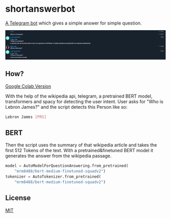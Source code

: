 # shortanswerbot

[A Telegram bot](https://t.me/short_answer_bot) which gives a simple answer for simple question.

![Chat](https://github.com/youurt/short_answ_bot/blob/master/pic.png)

## How?

[Google Colab Version](https://colab.research.google.com/drive/19nBpPDxtibZ6DTKGPVBGH5DXIFhpHEnY#scrollTo=hQb3M4Fi8O9P)

With the help of the wikipedia api, telegram, a pretrained BERT model, transformers and spacy for detecting the user intent. User asks for "Who is Lebron James?" and the script detects this Person like so:

```bash
Lebron James [PRS]
```

## BERT

Then the script uses the summary of that wikipedia article and takes the first 512 Tokens of the text. With a pretrained&finetuned BERT model it generates the answer from the wikipedia passage.

```python
model = AutoModelForQuestionAnswering.from_pretrained(
    "mrm8488/bert-medium-finetuned-squadv2")
tokenizer = AutoTokenizer.from_pretrained(
    "mrm8488/bert-medium-finetuned-squadv2")
```

## License
[MIT](https://choosealicense.com/licenses/mit/)
